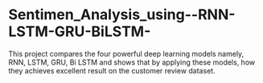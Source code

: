# Sentimen_Analysis_using--RNN-LSTM-GRU-BiLSTM-
This project compares the four powerful deep learning models namely, RNN, LSTM, GRU, Bi LSTM and shows that by applying these models, how they achieves excellent result on the customer review dataset.

